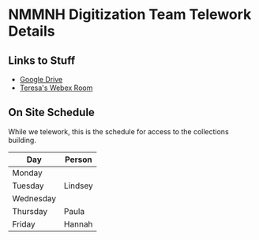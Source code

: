 # NMMNH Digitization Team Telework Details

## Links to Stuff

* [Google Drive](https://drive.google.com/drive/folders/1Fol3x_1L2UOc0PoMQKS7ldOrofJACL09)
* [Teresa's Webex Room](https://meetingsamer.webex.com/meet/teresa.mayfield-mey)

## On Site Schedule

While we telework, this is the schedule for access to the collections building.

Day | Person
--- | ---
Monday | 
Tuesday | Lindsey
Wednesday | 
Thursday | Paula
Friday | Hannah
